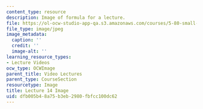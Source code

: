 ```yaml
---
content_type: resource
description: Image of formula for a lecture.
file: https://ol-ocw-studio-app-qa.s3.amazonaws.com/courses/5-80-small-molecule-spectroscopy-and-dynamics-fall-2008/dfb005b48a75b3eb2980fbfcc100dc62_lec14image1.jpg
file_type: image/jpeg
image_metadata:
  caption: ''
  credit: ''
  image-alt: ''
learning_resource_types:
- Lecture Videos
ocw_type: OCWImage
parent_title: Video Lectures
parent_type: CourseSection
resourcetype: Image
title: Lecture 14 Image
uid: dfb005b4-8a75-b3eb-2980-fbfcc100dc62
---
```


